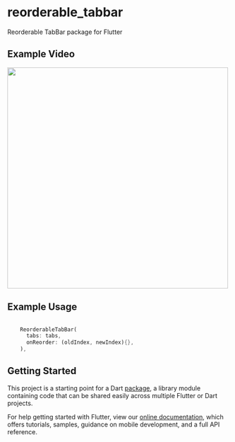 # reorderable_tabbar

Reorderable TabBar package for Flutter

## Example Video

<p align="left">
  <img src="https://raw.githubusercontent.com/OrtakProje-1/reorderable_tabbar/master/assets/Reorderable_TabBar.gif" height=500>
</p>

## Example Usage

```dart

    ReorderableTabBar(
      tabs: tabs,
      onReorder: (oldIndex, newIndex){},
    ),

```

## Getting Started

This project is a starting point for a Dart
[package](https://flutter.dev/developing-packages/),
a library module containing code that can be shared easily across
multiple Flutter or Dart projects.

For help getting started with Flutter, view our 
[online documentation](https://flutter.dev/docs), which offers tutorials, 
samples, guidance on mobile development, and a full API reference.
